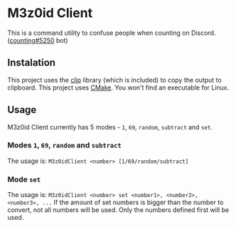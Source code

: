 # M3z0id Client
This is a command utility to confuse people when counting on Discord. ([counting#5250](https://countingbot.com/) bot)
## Instalation
This project uses the [clip](https://github.com/dacap/clip) library (which is included) to copy the output to clipboard. This project uses [CMake](https://cmake.org/). You won't find an executable for Linux.
## Usage
M3z0id Client currently has 5 modes - `1`, `69`, `random`, `subtract` and `set`.
### Modes `1`, `69`, `random` and `subtract`
The usage is: `M3z0idClient <number> [1/69/random/subtract]`
### Mode `set`
The usage is: `M3z0idClient <number> set <number1>, <number2>, <number3>, ...`
If the amount of set numbers is bigger than the number to convert, not all numbers will be used. Only the numbers defined first will be used.